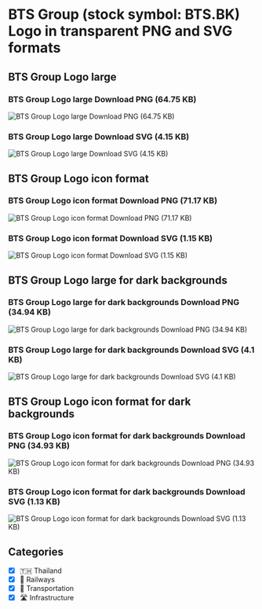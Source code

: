 # BTS Group (stock symbol: BTS.BK) Logo in transparent PNG and SVG formats

## BTS Group Logo large

### BTS Group Logo large Download PNG (64.75 KB)

![BTS Group Logo large Download PNG (64.75 KB)](/img/orig/BTS.BK_BIG-c9286722.png)

### BTS Group Logo large Download SVG (4.15 KB)

![BTS Group Logo large Download SVG (4.15 KB)](/img/orig/BTS.BK_BIG-93d8c50e.svg)

## BTS Group Logo icon format

### BTS Group Logo icon format Download PNG (71.17 KB)

![BTS Group Logo icon format Download PNG (71.17 KB)](/img/orig/BTS.BK-88f45b1e.png)

### BTS Group Logo icon format Download SVG (1.15 KB)

![BTS Group Logo icon format Download SVG (1.15 KB)](/img/orig/BTS.BK-38e0b344.svg)

## BTS Group Logo large for dark backgrounds

### BTS Group Logo large for dark backgrounds Download PNG (34.94 KB)

![BTS Group Logo large for dark backgrounds Download PNG (34.94 KB)](/img/orig/BTS.BK_BIG.D-2bbfbeeb.png)

### BTS Group Logo large for dark backgrounds Download SVG (4.1 KB)

![BTS Group Logo large for dark backgrounds Download SVG (4.1 KB)](/img/orig/BTS.BK_BIG.D-656e6e1f.svg)

## BTS Group Logo icon format for dark backgrounds

### BTS Group Logo icon format for dark backgrounds Download PNG (34.93 KB)

![BTS Group Logo icon format for dark backgrounds Download PNG (34.93 KB)](/img/orig/BTS.BK.D-c27082df.png)

### BTS Group Logo icon format for dark backgrounds Download SVG (1.13 KB)

![BTS Group Logo icon format for dark backgrounds Download SVG (1.13 KB)](/img/orig/BTS.BK.D-203dcefc.svg)



## Categories
- [x] 🇹🇭 Thailand
- [x] 🚂 Railways
- [x] 🚚 Transportation
- [x] 🛣️ Infrastructure
